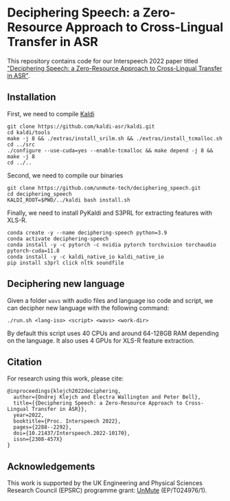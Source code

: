 # Deciphering Speech: a Zero-Resource Approach to Cross-Lingual Transfer in ASR

This repository contains code for our Interspeech 2022 paper titled ["Deciphering Speech: a Zero-Resource Approach to Cross-Lingual Transfer in ASR"](https://www.isca-archive.org/interspeech_2022/klejch22_interspeech.html).

## Installation
First, we need to compile [Kaldi](https://github.com/kaldi-asr/kaldi)
```
git clone https://github.com/kaldi-asr/kaldi.git
cd kaldi/tools
make -j 8 && ./extras/install_srilm.sh && ./extras/install_tcmalloc.sh
cd ../src
./configure --use-cuda=yes --enable-tcmalloc && make depend -j 8 && make -j 8
cd ../..
```

Second, we need to compile our binaries
```
git clone https://github.com/unmute-tech/deciphering_speech.git
cd deciphering_speech
KALDI_ROOT=$PWD/../kaldi bash install.sh
```

Finally, we need to install PyKaldi and S3PRL for extracting features with XLS-R.
```
conda create -y --name deciphering-speech python=3.9
conda activate deciphering-speech
conda install -y -c pytorch -c nvidia pytorch torchvision torchaudio pytorch-cuda=11.8
conda install -y -c kaldi_native_io kaldi_native_io
pip install s3prl click nltk soundfile
```

## Deciphering new language
Given a folder `wavs` with audio files and language iso code and script, we can decipher new language with the following command:
```
./run.sh <lang-iso> <script> <wavs> <work-dir>
```
By default this script uses 40 CPUs and around 64-128GB RAM depending on the language. It also uses 4 GPUs for XLS-R feature extraction.

## Citation
For research using this work, please cite:
```
@inproceedings{klejch2022deciphering,
  author={Ondrej Klejch and Electra Wallington and Peter Bell},
  title={{Deciphering Speech: a Zero-Resource Approach to Cross-Lingual Transfer in ASR}},
  year=2022,
  booktitle={Proc. Interspeech 2022},
  pages={2288--2292},
  doi={10.21437/Interspeech.2022-10170},
  issn={2308-457X}
}
```

## Acknowledgements
This work is supported by the UK Engineering and Physical Sciences Research Council (EPSRC) programme grant: [UnMute](https://unmute.tech/) (EP/T024976/1).
